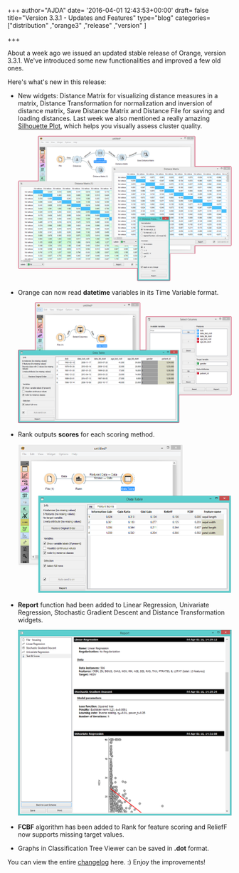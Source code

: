 +++
author="AJDA"
date= '2016-04-01 12:43:53+00:00'
draft= false
title="Version 3.3.1 - Updates and Features"
type="blog"
categories=["distribution" ,"orange3" ,"release" ,"version" ]

+++

About a week ago we issued an updated stable release of Orange, version 3.3.1. We've introduced some new functionalities and improved a few old ones.

Here's what's new in this release:


* New widgets: Distance Matrix for visualizing distance measures in a matrix, Distance Transformation for normalization and inversion of distance matrix, Save Distance Matrix and Distance File for saving and loading distances. Last week we also mentioned a really amazing [Silhouette Plot](/blog/2016/03/23/all-i-see-is-silhouette/), which helps you visually assess cluster quality.

	![](/images/2016/04/blog11.png)


* Orange can now read **datetime** variables in its Time Variable format.

	![](/images/2016/04/blog12.png)


* Rank outputs **scores** for each scoring method.

	![](/images/2016/04/blog13.png)



* **Report** function had been added to Linear Regression, Univariate Regression, Stochastic Gradient Descent and Distance Transformation widgets.

	![](/images/2016/04/blog14.png)


* **FCBF** algorithm has been added to Rank for feature scoring and ReliefF now supports missing target values.

* Graphs in Classification Tree Viewer can be saved in **.dot** format.



You can view the entire [changelog](https://github.com/biolab/orange3/blob/master/CHANGELOG.md) here. :) Enjoy the improvements!
